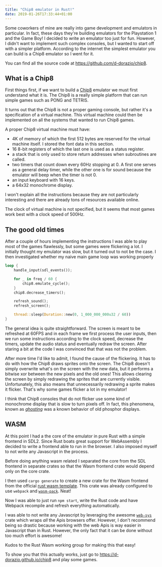 ```yaml
---
title: "Chip8 emulator in Rust!"
date: 2019-01-26T17:33:44+01:00
---
```


Some coworkers of mine are really into game development and emulators in
particular. In fact, these days they're building emulators for the Playstation 1
and the Game Boy! I decided to write an emulator too just for fun. However, I
didn't want to implement such complex consoles, but I wanted to start off with a
simpler platform. According to the internet the simplest emulator you can build
is a Chip8 emulator so I went for it.

You can find all the source code at <https://github.com/d-dorazio/chip8>.

## What is a Chip8

First things first, if we want to build a [Chip8][chip8] emulator we must first
understand what it is. The Chip8 is a really simple platform that can run simple
games such as PONG and TETRIS.

It turns out that the Chip8 is not a proper gaming console, but rather it's a
specification of a virtual machine. This virtual machine could then be
implemented on all the systems that wanted to run Chip8 games.

A proper Chip8 virtual machine must have:

- 4K of memory of which the first 512 bytes are reserved for the virtual machine
  itself. I stored the font data in this section.
- 16 8-bit registers of which the last one is used as a status register.
- a stack that is only used to store return addresses when subroutines are
  called.
- two timers that count down every 60Hz stopping at 0. A first one serves as a
  general delay timer, while the other one is for sound because the emulator
  will beep when the timer is not 0.
- an input keyboard with 16 keys.
- a 64x32 monochrome display.

I won't explain all the instructions because they are not particularly
interesting and there are already tons of resources available online.

The clock of virtual machine is not specified, but it seems that most games work
best with a clock speed of 500Hz.

## The good old times

After a couple of hours implementing the instructions I was able to play most of
the games flawlessly, but some games were flickering a lot. I initially thought
my emulator was slow, but it turned out to not be the case. I then investigated
whether my naive main game loop was working properly

```rust
loop {
    handle_input(sdl_events());

    for _ in freq / 60 {
        chip8.emulate_cycle();
    }
    chip8.decrease_timers();

    refresh_sound();
    refresh_screen();

    thread::sleep(Duration::new(0, 1_000_000_000u32 / 60))
}
```

The general idea is quite straightforward. The screen is meant to be refreshed
at 60FPS and in each frame we first process the user inputs, then we run some
instructions according to the clock speed, decrease the timers, update the audio
status and eventually redraw the screen. After staring a bit at the code I was
convinced that that was not the problem.

After more time I'd like to admit, I found the cause of the flickering. It has
to do with how the Chip8 draws sprites onto the screen. The Chip8 doesn't simply
overwrite what's on the screen with the new data, but it performs a bitwise xor
between the new pixels and the old ones! This allows clearing the screen by
simply redrawing the sprites that are currently visible. Unfortunately, this
also means that unnecessarily redrawing a sprite makes it flicker. That's why
some games flicker a lot in my emulator!

I think that Chip8 consoles that do not flicker use some kind of monochrome
display that is slow to turn pixels off. In fact, this phenomena, known as
[_ghosting_][ghosting] was a known behavior of old phosphor displays.

## WASM

At this point I had a the core of the emulator in pure Rust with a simple
frontend in SDL2. Since Rust boats great support for WebAssembly I decided to
write a frontend able to run in the browser. I also imposed myself to not write
any Javascript in the process.

Before doing anything wasm related I separated the core from the SDL frontend in
separate crates so that the Wasm frontend crate would depend only on the core
crate.

I then used `cargo generate` to create a new crate for the Wasm frontend from
the official [rust wasm template][rust-wasm-template]. This crate was already
configured to use `webpack` and [`wasm-pack`][wasm-pack]. Neat!

Now I was able to just run `npm start`, write the Rust code and have Webpack
recompile and refresh everything automatically.

I was able to not write any Javascript by leveraging the awesome
[`web-sys`][web-sys] crate which wraps _all_ the Apis browsers offer. However, I
don't recommend being so drastic because working with the web Apis is way easier
in Javascript than in Rust. However, the only fact that it can be done without
too much effort is awesome!

Kudos to the Rust Wasm working group for making this that easy!

To show you that this actually works, just go to
<https://d-dorazio.github.io/chip8> and play some games.


[chip8]: https://en.wikipedia.org/wiki/CHIP-8
[ghosting]: https://en.wikipedia.org/wiki/Monochrome_monitor#Screen_burn
[wasm-pack]: https://rustwasm.github.io/wasm-pack/
[rust-wasm-template]: https://github.com/rustwasm/wasm-pack-template
[web-sys]: https://rustwasm.github.io/wasm-bindgen/api/web_sys/
